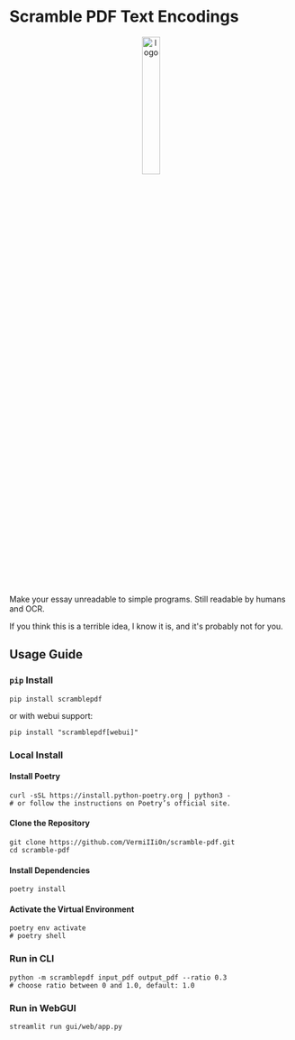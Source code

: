 # Scramble PDF Text Encodings

<p align="center">
  <img src="./img/logo.png" alt="logo" width="25%" />
</p>

Make your essay unreadable to simple programs. Still readable by humans and OCR.

If you think this is a terrible idea, I know it is, and it's probably not for you.

## Usage Guide

### `pip` Install

```shell
pip install scramblepdf
```

or with webui support:

```shell
pip install "scramblepdf[webui]"
```

### Local Install

#### Install Poetry

```shell
curl -sSL https://install.python-poetry.org | python3 -
# or follow the instructions on Poetry’s official site.
```

#### Clone the Repository

```shell
git clone https://github.com/VermiIIi0n/scramble-pdf.git
cd scramble-pdf
```

#### Install Dependencies

```shell
poetry install
```

#### Activate the Virtual Environment

```shell
poetry env activate
# poetry shell
```

### Run in CLI

```shell
python -m scramblepdf input_pdf output_pdf --ratio 0.3
# choose ratio between 0 and 1.0, default: 1.0
```

### Run in WebGUI

```shell
streamlit run gui/web/app.py
```
